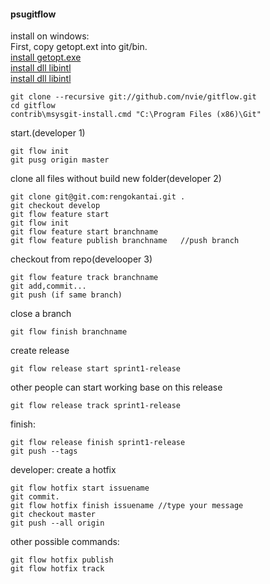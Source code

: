 #### psugitflow

install on windows:  
First, copy getopt.ext into git/bin.  
[install getopt.exe](http://gnuwin32.sourceforge.net/downlinks/util-linux-ng-dep-zip.php)  
[install dll libintl](http://gnuwin32.sourceforge.net/downlinks/libintl-dep-zip.php)  
[install dll libintl](http://gnuwin32.sourceforge.net/downlinks/libiconv-dep-zip.php)
```
git clone --recursive git://github.com/nvie/gitflow.git
cd gitflow
contrib\msysgit-install.cmd "C:\Program Files (x86)\Git"
```

start.(developer 1)
```
git flow init
git pusg origin master
```

clone all files without build new folder(developer 2)
```
git clone git@git.com:rengokantai.git .
git checkout develop
git flow feature start
git flow init
git flow feature start branchname
git flow feature publish branchname   //push branch
```

checkout from repo(develooper 3)
```
git flow feature track branchname
git add,commit...
git push (if same branch)
```

close a branch
```
git flow finish branchname
```

create release
```
git flow release start sprint1-release
```

other people can start working base on this release
```
git flow release track sprint1-release
```

finish:
```
git flow release finish sprint1-release
git push --tags
```

developer: create a hotfix
```
git flow hotfix start issuename
git commit.
git flow hotfix finish issuename //type your message
git checkout master
git push --all origin
```


other possible commands:
```
git flow hotfix publish
git flow hotfix track
```

